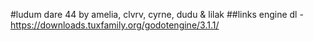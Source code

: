 #ludum dare 44
by amelia, clvrv, cyrne, dudu & lilak
##links
engine dl - https://downloads.tuxfamily.org/godotengine/3.1.1/
